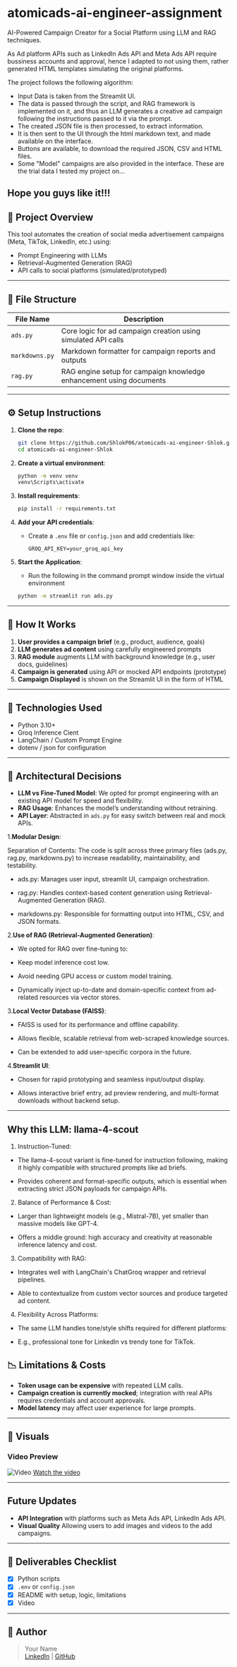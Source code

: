 
# atomicads-ai-engineer-assignment

AI-Powered Campaign Creator for a Social Platform using LLM and RAG techniques.

As Ad platform APIs such as LinkedIn Ads API and Meta Ads API require bussiness accounts and approval, hence I adapted to not using them, rather generated HTML templates simulating the original platforms.

The project follows the following algorithm:
- Input Data is taken from the Streamlit UI.
- The data is passed through the script, and RAG framework is implemented on it, and thus an LLM generates a creative ad campaign following the instructions passed to it via the prompt.
- The created JSON file is then processed, to extract information.
- It is then sent to the UI through the html markdown text, and made available on the interface.
- Buttons are available, to download the required JSON, CSV and HTML files.
- Some "Model" campaigns are also provided in the interface. These are the trial data I tested my project on...


Hope you guys like it!!!
---

## 🚀 Project Overview

This tool automates the creation of social media advertisement campaigns (Meta, TikTok, LinkedIn, etc.) using:
- Prompt Engineering with LLMs
- Retrieval-Augmented Generation (RAG)
- API calls to social platforms (simulated/prototyped)

---

## 🧩 File Structure

| File Name      | Description                                                         |
|----------------|---------------------------------------------------------------------|
| `ads.py`       | Core logic for ad campaign creation using simulated API calls       |
| `markdowns.py` | Markdown formatter for campaign reports and outputs                 |
| `rag.py`       | RAG engine setup for campaign knowledge enhancement using documents |

---

## ⚙️ Setup Instructions

1. **Clone the repo**:
   ```bash
   git clone https://github.com/ShlokP06/atomicads-ai-engineer-Shlok.git
   cd atomicads-ai-engineer-Shlok
   ```

2. **Create a virtual environment**:
   ```bash
   python -m venv venv
   venv\Scripts\activate 
   ```

3. **Install requirements**:
   ```bash
   pip install -r requirements.txt
   ```

4. **Add your API credentials**:
   - Create a `.env` file or `config.json` and add credentials like:
     ```env
     GROQ_API_KEY=your_groq_api_key
     ```

5. **Start the Application**:
   - Run the following in the command prompt window inside the virtual environment
   ```bash
   python -m streamlit run ads.py
   ```

--- 

## 🧠 How It Works

1. **User provides a campaign brief** (e.g., product, audience, goals)
2. **LLM generates ad content** using carefully engineered prompts
3. **RAG module** augments LLM with background knowledge (e.g., user docs, guidelines)
4. **Campaign is generated** using API or mocked API endpoints (prototype)
5. **Campaign Displayed** is shown on the Streamlit UI in the form of HTML
---

## 🧪 Technologies Used

- Python 3.10+
- Groq Inference Cient
- LangChain / Custom Prompt Engine
- dotenv / json for configuration

---

## 📌 Architectural Decisions

- **LLM vs Fine-Tuned Model**: We opted for prompt engineering with an existing API model for speed and flexibility.
- **RAG Usage**: Enhances the model’s understanding without retraining.
- **API Layer**: Abstracted in `ads.py` for easy switch between real and mock APIs.


1.**Modular Design**:

   Separation of Contents: The code is split across three primary files (ads.py, rag.py, markdowns.py) to increase readability, maintainability, and testability.

   - ads.py: Manages user input, streamlit UI, campaign orchestration.
 
   - rag.py: Handles context-based content generation using Retrieval-Augmented Generation (RAG).

   - markdowns.py: Responsible for formatting output into HTML, CSV, and JSON formats.

2.**Use of RAG (Retrieval-Augmented Generation)**:

   - We opted for RAG over fine-tuning to:

   - Keep model inference cost low.

   - Avoid needing GPU access or custom model training.

   - Dynamically inject up-to-date and domain-specific context from ad-related resources via vector stores.

3.**Local Vector Database (FAISS)**:

   - FAISS is used for its performance and offline capability.

   - Allows flexible, scalable retrieval from web-scraped knowledge sources.

   - Can be extended to add user-specific corpora in the future.

4.**Streamlit UI**:

   - Chosen for rapid prototyping and seamless input/output display.

   - Allows interactive brief entry, ad preview rendering, and multi-format downloads without backend setup.

---
## Why this LLM: llama-4-scout
1. Instruction-Tuned:

- The llama-4-scout variant is fine-tuned for instruction following, making it highly compatible with structured prompts like ad briefs.

- Provides coherent and format-specific outputs, which is essential when extracting strict JSON payloads for campaign APIs.

2. Balance of Performance & Cost:

- Larger than lightweight models (e.g., Mistral-7B), yet smaller than massive models like GPT-4.

- Offers a middle ground: high accuracy and creativity at reasonable inference latency and cost.

3. Compatibility with RAG:

- Integrates well with LangChain's ChatGroq wrapper and retrieval pipelines.

- Able to contextualize from custom vector sources and produce targeted ad content.

4. Flexibility Across Platforms:

- The same LLM handles tone/style shifts required for different platforms:

- E.g., professional tone for LinkedIn vs trendy tone for TikTok.



## 📉 Limitations & Costs

- **Token usage can be expensive** with repeated LLM calls.
- **Campaign creation is currently mocked**; integration with real APIs requires credentials and account approvals.
- **Model latency** may affect user experience for large prompts.

---

## 📸 Visuals

### Video Preview
![Video](https://github.com/ShlokP06/atomicads-ai-engineer-Shlok/blob/main/Visuals/Screenshot%202025-05-10%20201750.png)
[Watch the video](https://drive.google.com/file/d/10cn2nQyhd2Dz67653bJeyDDLVALyIyeZ/view?usp=drive_link)

---
## Future Updates
- **API Integration** with platforms such as Meta Ads API, LinkedIn Ads API.
- **Visual Quality** Allowing users to add images and videos to the add campaigns.
---

## 📁 Deliverables Checklist

- [x] Python scripts
- [x] `.env` or `config.json`
- [x] README with setup, logic, limitations
- [x] Video

---

## 👤 Author

> Your Name  
> [LinkedIn](https://www.linkedin.com/in/shlok-parikh-370773335/) | [GitHub](https://github.com/ShlokP06)
